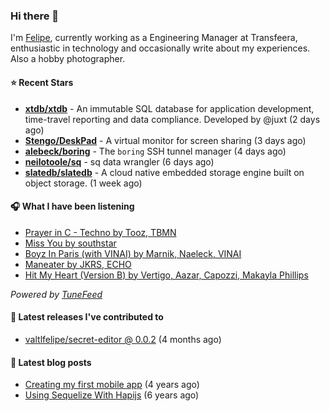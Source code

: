 ### Hi there 👋

I'm [Felipe](https://felipevm.com), currently working as a Engineering Manager at Transfeera, enthusiastic in technology and occasionally write about my experiences. Also a hobby photographer.

#### ⭐ Recent Stars
- **[xtdb/xtdb](https://github.com/xtdb/xtdb)** - An immutable SQL database for application development, time-travel reporting and data compliance. Developed by @juxt (2 days ago)
- **[Stengo/DeskPad](https://github.com/Stengo/DeskPad)** - A virtual monitor for screen sharing (3 days ago)
- **[alebeck/boring](https://github.com/alebeck/boring)** - The `boring`  SSH tunnel manager (4 days ago)
- **[neilotoole/sq](https://github.com/neilotoole/sq)** - sq data wrangler (6 days ago)
- **[slatedb/slatedb](https://github.com/slatedb/slatedb)** - A cloud native embedded storage engine built on object storage. (1 week ago)

#### 🎧 What I have been listening
- [Prayer in C - Techno by Tooz, TBMN](https://open.spotify.com/track/2RO3dXbMa3kfY7JeNpqRdI)
- [Miss You by southstar](https://open.spotify.com/track/4tRhRLBxIZ34Iw0eCuiC03)
- [Boyz In Paris (with VINAI) by Marnik, Naeleck, VINAI](https://open.spotify.com/track/17NHXI2CJp7KgdcwcDnRx4)
- [Maneater by JKRS, ECHO](https://open.spotify.com/track/2apRbQlpckuUM282gW1Z6p)
- [Hit My Heart (Version B) by Vertigo, Aazar, Capozzi, Makayla Phillips](https://open.spotify.com/track/7p5OcTOCSqcmpAtH8kxJwN)

_Powered by [TuneFeed](https://tunefeed.app?ref=valtlfelipe-gh-profile)_ 

#### 🚀 Latest releases I've contributed to


- [valtlfelipe/secret-editor @ 0.0.2](https://github.com/valtlfelipe/secret-editor/releases/tag/0.0.2) (4 months ago)

#### 📄 Latest blog posts
- [Creating my first mobile app](https://felipevm.com/posts/creating-my-first-mobile-app/) (4 years ago)
- [Using Sequelize With Hapijs](https://felipevm.com/posts/using-sequelize-with-hapijs/) (6 years ago)
